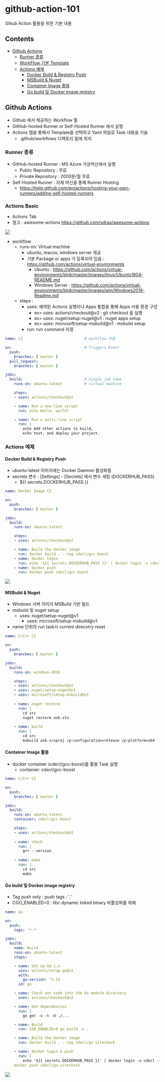 
# github-action-101
Gihub Action 활용을 위한 기본 내용 

## Contents
- [Github Actions](#github-actions)
	- [Runner 종류](#runner-%EC%A2%85%EB%A5%98)
	- [WorkFlow 기본 Template](#workflow-%EA%B8%B0%EB%B3%B8-template)
	- [Actions 예제](#actions-%EC%98%88%EC%A0%9C)
		- [Docker Build & Registry Push](#docker-build--registry-push)
		- [MSBuild & Nuget](#msbuild--nuget)
		- [Container Image 활용](#container-image-%ED%99%9C%EC%9A%A9)
		- [Go build 및 Docker image registry](#go-build-%EB%B0%8F-docker-image-registry)

## Github Actions
- Github 에서 제공하는 Workflow 툴 
- GitHub-hosted Runner or Self-Hosted Runner 에서 실행 
- Actions 탭을 통해서 Template을 선택하고 Yaml 파일로 Task 내용을 기술
	- .github/workflows 디렉토리 밑에 위치 

### Runner 종류 
- GitHub-hosted Runner : MS Azure 가상머신에서 실행 
	- Public Repository : 무료
	- Private Repository : 2000분/월 무료 
- Self-Hosted Runner : 자체 머신을 통해 Runner Hosting 
	- https://help.github.com/en/actions/hosting-your-own-runners/adding-self-hosted-runners


### Actions Basic
- Actions Tab
- 참고 : awesome-actions https://github.com/sdras/awesome-actions		

![](images/2020-05-18-16-31-11.png)

- workflow
	- runs-on: Virtual machine
		- ubuntu, macos, windows server 제공 
		- 기본 Package or apps 가 등록되어 있음 : https://github.com/actions/virtual-environments
			- Ubuntu : https://github.com/actions/virtual-environments/blob/master/images/linux/Ubuntu1804-README.md
			- Windows Server : https://github.com/actions/virtual-environments/blob/master/images/win/Windows2019-Readme.md
	- steps : 
		- uses: 예약된 Actions 실행이나 Apps 통합을 통해 Apps 사용 환경 구성 
			- ex> uses: actions/checkout@v2 : git checkout 을 실행 
			- ex> uses: nuget/setup-nuget@v1 : nuget apps setup 
			- ex> uses: microsoft/setup-msbuild@v1 : msbuild setup
		- run: run command 지정 


```yaml
name: CI                            # workflow 이름 

on:                                 # Triggers Event 
  push:
    branches: [ master ]
  pull_request:
    branches: [ master ]

jobs:
  build:                            # Single job name
    runs-on: ubuntu-latest          # virtual machine

    steps:
    - uses: actions/checkout@v2

    - name: Run a one-line script
      run: echo Hello, world!

    - name: Run a multi-line script
      run: |
        echo Add other actions to build,
        echo test, and deploy your project.
```

### Actions 예제

#### Docker Build & Registry Push
- ubuntu-latest 이미지에는 Docker Daemon 활성화됨
- secrets 변수 : [Settings] - [Secrets] 에서 변수 세팅 (DOCKERHUB_PASS)
	- ${{ secrets.DOCKERHUB_PASS }}

```yaml
name: Docker Image CI

on:
  push:
    branches: [ master ]

jobs:
  build:
    runs-on: ubuntu-latest

    steps:
    - uses: actions/checkout@v2

    - name: Build the Docker image
      run: docker build . --tag cdecl/gcc-boost
    - name: docker login
      run: echo '${{ secrets.DOCKERHUB_PASS }}' | docker login -u cdecl --password-stdin
    - name: docker push
      run: docker push cdecl/gcc-boost
```

![](images/2020-05-18-14-40-10.png)

#### MSBuild & Nuget 
- Windows 서버 이미지 MSBuild 기반 빌드 
- msbuild 및 nuget setup 
	- uses: nuget/setup-nuget@v1
		- uses: microsoft/setup-msbuild@v1
- name 단위의 run task시 current direcotry reset 	

```yaml
name: C/C++ CI

on:
  push:
    branches: [ master ]

jobs:
  build:
    runs-on: windows-2019

    steps:
    - uses: actions/checkout@v2
    - uses: nuget/setup-nuget@v1
    - uses: microsoft/setup-msbuild@v1
      
    - name: nuget restore 
      run: | 
        cd src 
        nuget restore asb.sln
        
    - name: build
      run: |
        cd src 
        msbuild asb.vcxproj /p:configuration=release /p:platform=x64
```


#### Container Image 활용 
- docker container (cdecl/gcc-boost)를 활용 Task 실행 
	- container: cdecl/gcc-boost

```yaml
name: C/C++ CI

on:
  push:
    branches: [ master ]

jobs:
  build:
    runs-on: ubuntu-latest
    container: cdecl/gcc-boost

    steps:
    - uses: actions/checkout@v2
    
    - name: check 
      run: | 
        g++ --version
            
    - name: make 
      run: |
        cd src 
        make
```


#### Go build 및 Docker image registry 
- Tag push only : push tags : '*.*' 
- CGO_ENABLED=0 : libc dynamic linked binary 비활성화를 위해

```yaml
name: Go

on:
  push:
    tags: '*.*'

jobs:
  build:
    name: Build
    runs-on: ubuntu-latest
    steps:

    - name: Set up Go 1.x
      uses: actions/setup-go@v2
      with:
        go-version: ^1.13
      id: go

    - name: Check out code into the Go module directory
      uses: actions/checkout@v2

    - name: Get dependencies
      run: |
        go get -v -t -d ./...

    - name: Build
      run: CGO_ENABLED=0 go build -v .

    - name: Build the Docker image
      run: docker build . --tag cdecl/go-sitecheck

    - name: docker login & push
      run: | 
        echo '${{ secrets.DOCKERHUB_PASS }}' | docker login -u cdecl --password-stdin
    docker push cdecl/go-sitecheck
```

![](images/2020-05-18-15-24-33.png)
